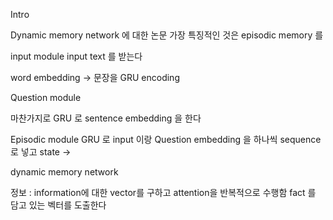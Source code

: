 Intro

Dynamic memory network 에 대한 논문
가장 특징적인 것은 episodic memory 를 

input module
input text 를 받는다

word embedding -> 문장을 GRU encoding

Question module

마찬가지로 GRU 로 sentence embedding 을 한다


Episodic module
GRU 로 input 이랑 Question embedding 을 하나씩 sequence 로 넣고  state ->

dynamic memory network

정보 : information에 대한 vector를 구하고 attention을 반복적으로 수행함
fact 를 담고 있는 벡터를 도출한다
